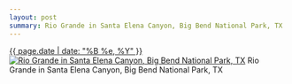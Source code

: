 ```yaml
---
layout: post
summary: Rio Grande in Santa Elena Canyon, Big Bend National Park, TX
---
```


<p>
  <time><a href="/597">{{ page.date | date: "%B %e, %Y" }}</a></time>
  <a href="/597"><img src="{{ site.assets_url }}/597-480.jpg" srcset="{{ site.assets_url }}/597-240.jpg 240w, {{ site.assets_url }}/597-480.jpg 480w, {{ site.assets_url }}/597-720.jpg 720w, {{ site.assets_url }}/597-960.jpg 960w" sizes="(min-width: 700px) 50vw, calc(100vw - 2rem)" alt="Rio Grande in Santa Elena Canyon, Big Bend National Park, TX" /></a>
  <span>Rio Grande in Santa Elena Canyon, Big Bend National Park, TX</span>
</p>
